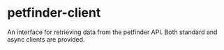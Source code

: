# petfinder-client

An interface for retrieving data from the petfinder API. Both standard and async clients are provided.
